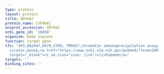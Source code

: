 ```yaml
---
type: protein
layout: protein
title: Q9Y6A2
protein_name: CYP46A1
uniprot_accession: Q9Y6A2
ncbi_gene_id: '10858'
organism: Homo sapiens
function: target gene
tfs: 'SP3,Q02447,6670,GTRD; TRRUST,chromatin immunoprecipitation assay; inferred by
  curator,&ensp;<a href="https://www.ncbi.nlm.nih.gov/pubmed/?term=20930312%5Buid%5D"
  target="_blank"><i uk-icon="icon: link"></i>Pubmed</a>'
targets: ''
binding_sites: ''
---
```

